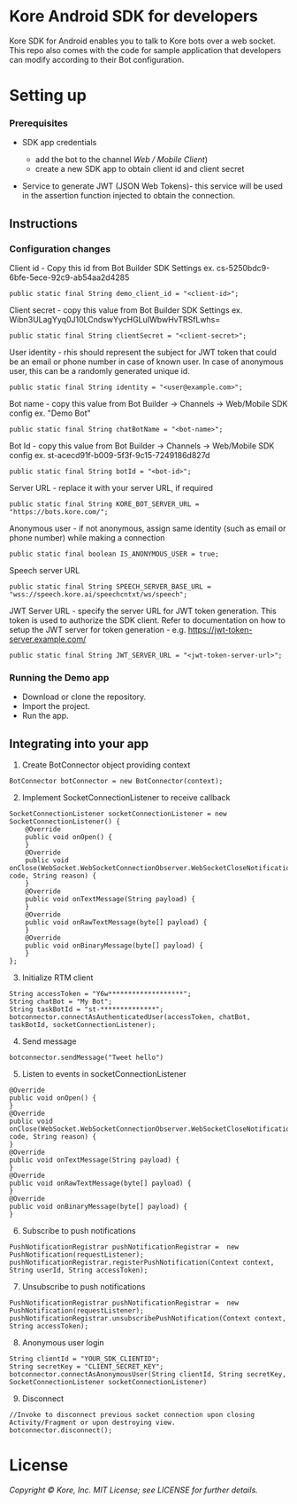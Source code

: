# Kore Android SDK for developers

Kore SDK for Android enables you to talk to Kore bots over a web socket. This repo also comes with the code for sample application that developers can modify according to their Bot configuration.

# Setting up

### Prerequisites
* SDK app credentials 
	* add the bot to the channel *Web / Mobile Client*)
	* create a new SDK app to obtain client id and client secret

* Service to generate JWT (JSON Web Tokens)- this service will be used in the assertion function injected to obtain the connection.

## Instructions

### Configuration changes

Client id - Copy this id from Bot Builder SDK Settings ex. cs-5250bdc9-6bfe-5ece-92c9-ab54aa2d4285
 ```
 public static final String demo_client_id = "<client-id>";
 ```

Client secret - copy this value from Bot Builder SDK Settings ex. Wibn3ULagYyq0J10LCndswYycHGLuIWbwHvTRSfLwhs=
 ```
public static final String clientSecret = "<client-secret>";
 ```

User identity - rhis should represent the subject for JWT token that could be an email or phone number in case of known user. In case of anonymous user, this can be a randomly generated unique id.
 ```
public static final String identity = "<user@example.com>";
 ```

Bot name - copy this value from Bot Builder -> Channels -> Web/Mobile SDK config  ex. "Demo Bot"
 ```
public static final String chatBotName = "<bot-name>";
 ```

Bot Id - copy this value from Bot Builder -> Channels -> Web/Mobile SDK config  ex. st-acecd91f-b009-5f3f-9c15-7249186d827d
 ```
public static final String botId = "<bot-id>"; 
 ```

Server URL - replace it with your server URL, if required
 ```
public static final String KORE_BOT_SERVER_URL = "https://bots.kore.com/";
 ```

Anonymous user - if not anonymous, assign same identity (such as email or phone number) while making a connection
 ```
public static final boolean IS_ANONYMOUS_USER = true; 
 ```

Speech server URL
 ```
public static final String SPEECH_SERVER_BASE_URL = "wss://speech.kore.ai/speechcntxt/ws/speech";
 ```

JWT Server URL - specify the server URL for JWT token generation. This token is used to authorize the SDK client. Refer to documentation on how to setup the JWT server for token generation - e.g. https://jwt-token-server.example.com/
 ```
public static final String JWT_SERVER_URL = "<jwt-token-server-url>";

```

### Running the Demo app
*	Download or clone the repository.
*	Import the project.
*	Run the app.

## Integrating into your app
1. Create BotConnector object providing context
```
BotConnector botConnector = new BotConnector(context);
```
2. Implement SocketConnectionListener to receive callback
```
SocketConnectionListener socketConnectionListener = new SocketConnectionListener() {
    @Override
    public void onOpen() {
    }
    @Override
    public void onClose(WebSocket.WebSocketConnectionObserver.WebSocketCloseNotification code, String reason) {
    }
    @Override
    public void onTextMessage(String payload) {
    }
    @Override
    public void onRawTextMessage(byte[] payload) {
    }
    @Override
    public void onBinaryMessage(byte[] payload) {
    }
};
```
3. Initialize RTM client
```
String accessToken = "Y6w*******************";
String chatBot = "My Bot";
String taskBotId = "st-**************";
botconnector.connectAsAuthenticatedUser(accessToken, chatBot, taskBotId, socketConnectionListener);
```
4. Send message
```
botconnector.sendMessage("Tweet hello")
```
5. Listen to events in socketConnectionListener
```
@Override
public void onOpen() {
}
@Override
public void onClose(WebSocket.WebSocketConnectionObserver.WebSocketCloseNotification code, String reason) {
}
@Override
public void onTextMessage(String payload) {
}
@Override
public void onRawTextMessage(byte[] payload) {
}
@Override
public void onBinaryMessage(byte[] payload) {
}
```

6. Subscribe to push notifications
```
PushNotificationRegistrar pushNotificationRegistrar =  new PushNotification(requestListener);
pushNotificationRegistrar.registerPushNotification(Context context, String userId, String accessToken);
```
7. Unsubscribe to push notifications
```
PushNotificationRegistrar pushNotificationRegistrar =  new PushNotification(requestListener);
pushNotificationRegistrar.unsubscribePushNotification(Context context, String accessToken);
```
8. Anonymous user login
```
String clientId = "YOUR_SDK_CLIENTID";
String secretKey = "CLIENT_SECRET_KEY";
botconnector.connectAsAnonymousUser(String clientId, String secretKey, SocketConnectionListener socketConnectionListener)
```
9. Disconnect
```
//Invoke to disconnect previous socket connection upon closing Activity/Fragment or upon destroying view.
botconnector.disconnect();
```
# License
_Copyright © Kore, Inc. MIT License; see LICENSE for further details._

